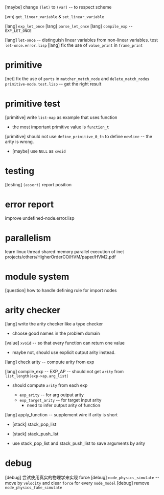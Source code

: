 [maybe] change `(let)` to `(var)` -- to respect scheme

[vm] `get_linear_variable` & `set_linear_variable`

[lang] `exp_let_once`
[lang] `parse_let_once`
[lang] `compile_exp` -- `EXP_LET_ONCE`

[lang] `let-once` -- distinguish linear variables from non-linear variables.
test `let-once.error.lisp`
[lang] fix the use of `value_print` in `frame_print`

# primitive

[net] fix the use of `ports` in `matcher_match_node` and `delete_match_nodes`
`primitive-node.test.lisp` -- get the right result

# primitive test

[primitive] write `list-map` as example that uses function

- the most important primitive value is `function_t`

[primitive] should not use `define_primitive_0_fn` to define `newline` -- the arity is wrong.

- [maybe] use `NULL` as `xvoid`

# testing

[testing] `(assert)` report position

# error report

improve undefined-node.error.lisp

# parallelism

learn linux thread
shared memory parallel execution of inet
projects/others/HigherOrderCO/HVM/paper/HVM2.pdf

# module system

[question] how to handle defining rule for import nodes

# arity checker

[lang] write the arity checker like a type checker

- choose good names in the problem domain

[value] `xvoid` -- so that every function can return one value

- maybe not, should use explicit output arity instead.

[lang] check arity -- compute arity from exp

[lang] compile_exp -- EXP_AP -- should not get `arity` from `list_length(exp->ap.arg_list)`

- should compute `arity` from each exp

  - `exp_arity` -- for arg output arity
  - `exp_target_arity` -- for target input arity
    - need to infer output arity of function

[lang] apply_function -- supplement wire if arity is short

- [stack] stack_pop_list
- [stack] stack_push_list

- use stack_pop_list and stack_push_list to save arguments by arity

# debug

[debug] 尝试使用真实的物理学来实现 force
[debug] `node_physics_simulate` -- move by `velocity` and clear `force` for every `node_model`
[debug] remove `node_physics_fake_simulate`
